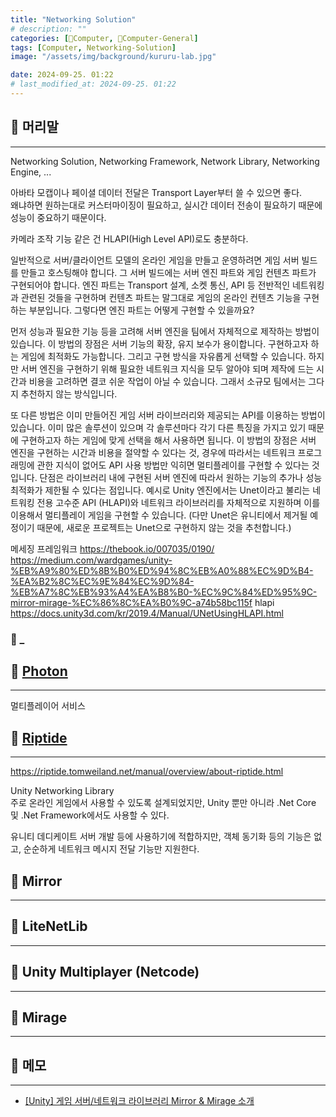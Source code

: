 ```yaml
---
title: "Networking Solution"
# description: ""
categories: [💫Computer, 🌚Computer-General]
tags: [Computer, Networking-Solution]
image: "/assets/img/background/kururu-lab.jpg"

date: 2024-09-25. 01:22
# last_modified_at: 2024-09-25. 01:22
---
```


## 💫 머리말

---

Networking Solution, Networking Framework, Network Library, Networking Engine, ...  

아바타 모캡이나 페이셜 데이터 전달은 Transport Layer부터 쓸 수 있으면 좋다.  
왜냐하면 원하는대로 커스터마이징이 필요하고, 실시간 데이터 전송이 필요하기 때문에 성능이 중요하기 때문이다.  

카메라 조작 기능 같은 건 HLAPI(High Level API)로도 충분하다.  

일반적으로 서버/클라이언트 모델의 온라인 게임을 만들고 운영하려면 게임 서버 빌드를 만들고 호스팅해야 합니다. 그 서버 빌드에는 서버 엔진 파트와 게임 컨텐츠 파트가 구현되어야 합니다. 엔진 파트는 Transport 설계, 소켓 통신, API 등 전반적인 네트워킹과 관련된 것들을 구현하며 컨텐츠 파트는 말그대로 게임의 온라인 컨텐츠 기능을 구현하는 부분입니다. 그렇다면 엔진 파트는 어떻게 구현할 수 있을까요?

먼저 성능과 필요한 기능 등을 고려해 서버 엔진을 팀에서 자체적으로 제작하는 방법이 있습니다. 이 방법의 장점은 서버 기능의 확장, 유지 보수가 용이합니다. 구현하고자 하는 게임에 최적화도 가능합니다. 그리고 구현 방식을 자유롭게 선택할 수 있습니다. 하지만 서버 엔진을 구현하기 위해 필요한 네트워크 지식을 모두 알아야 되며 제작에 드는 시간과 비용을 고려하면 결코 쉬운 작업이 아닐 수 있습니다. 그래서 소규모 팀에서는 그다지 추천하지 않는 방식입니다.

또 다른 방법은 이미 만들어진 게임 서버 라이브러리와 제공되는 API를 이용하는 방법이 있습니다. 이미 많은 솔루션이 있으며 각 솔루션마다 각기 다른 특징을 가지고 있기 때문에 구현하고자 하는 게임에 맞게 선택을 해서 사용하면 됩니다. 이 방법의 장점은 서버 엔진을 구현하는 시간과 비용을 절약할 수 있다는 것, 경우에 따라서는 네트워크 프로그래밍에 관한 지식이 없어도 API 사용 방법만 익히면 멀티플레이를 구현할 수 있다는 것입니다. 단점은 라이브러리 내에 구현된 서버 엔진에 따라서 원하는 기능의 추가나 성능 최적화가 제한될 수 있다는 점입니다. 예시로 Unity 엔진에서는 Unet이라고 불리는 네트워킹 전용 고수준 API (HLAPI)와 네트워크 라이브러리를 자체적으로 지원하며 이를 이용해서 멀티플레이 게임을 구현할 수 있습니다. (다만 Unet은 유니티에서 제거될 예정이기 때문에, 새로운 프로젝트는 Unet으로 구현하지 않는 것을 추천합니다.)

메세징 프레임워크
https://thebook.io/007035/0190/
https://medium.com/wardgames/unity-%EB%A9%80%ED%8B%B0%ED%94%8C%EB%A0%88%EC%9D%B4-%EA%B2%8C%EC%9E%84%EC%9D%84-%EB%A7%8C%EB%93%A4%EA%B8%B0-%EC%9C%84%ED%95%9C-mirror-mirage-%EC%86%8C%EA%B0%9C-a74b58bc115f
hlapi
https://docs.unity3d.com/kr/2019.4/Manual/UNetUsingHLAPI.html

### 🫧 _

## 💫 [Photon](https://www.photonengine.com/ko-kr)

---

멀티플레이어 서비스  

## 💫 [Riptide](https://github.com/RiptideNetworking/Riptide)

---

<https://riptide.tomweiland.net/manual/overview/about-riptide.html>  

Unity Networking Library  
주로 온라인 게임에서 사용할 수 있도록 설계되었지만, Unity 뿐만 아니라 .Net Core 및 .Net Framework에서도 사용할 수 있다.  

유니티 데디케이트 서버 개발 등에 사용하기에 적합하지만, 객체 동기화 등의 기능은 없고, 순순하게 네트워크 메시지 전달 기능만 지원한다.  

## 💫 Mirror

---

## 💫 LiteNetLib

---

## 💫 Unity Multiplayer (Netcode)

---

## 💫 Mirage

---

## 💫 메모

---

- [[Unity] 게임 서버/네트워크 라이브러리 Mirror & Mirage 소개](https://medium.com/wardgames/unity-멀티플레이-게임을-만들기-위한-mirror-mirage-소개-a74b58bc115f)